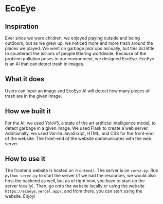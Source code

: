 # EcoEye

## Inspiration
Ever since we were children, we enjoyed playing outside and being outdoors, but as we grew up, we noticed more and more trash around the places we played. We went on garbage pick ups annually, but this did little to counteract the billions of people littering worldwide. Because of the problem pollution poses to our environment, we designed EcoEye. EcoEye is an AI that can detect trash in images.

## What it does
Users can input an image and EcoEye AI will detect how many pieces of trash are in the given image.

## How we built it
For the AI, we used YoloV5, a state of the art artificial intelligence model, to detect garbage in a given image. We used Flask to create a web server. Additionally, we used Vanilla JavaScript, HTML, and CSS for the front-end of the website. The front-end of the website communicates with the web server.

## How to use it
The frontend website is hosted on `frontend/`. The server is on `serve.py`. Run `python serve.py` to start the server (if we had the resources, we would also host the backend as well, but as of right now, you have to start up the server locally). Then, go onto the website locally or using the website `https://ecoeye.vercel.app/`, and from there, you can start using the website. Enjoy!
